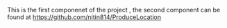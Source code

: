 This is the first componenet of the project , the second component can be found at https://github.com/nitin814/ProduceLocation
